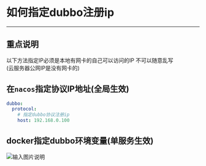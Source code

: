 # 如何指定dubbo注册ip
- - -
## 重点说明
以下方法指定IP必须是本地有网卡的自己可以访问的IP 不可以随意乱写<br>
(云服务器公网IP是没有网卡的)

## 在`nacos`指定协议IP地址(全局生效)
```yml
dubbo:
  protocol:
    # 指定dubbo协议注册ip
    host: 192.168.0.100
```

## docker指定dubbo环境变量(单服务生效)
![输入图片说明](https://images.gitee.com/uploads/images/2022/0524/182756_4338a55f_1766278.png "屏幕截图.png")


